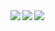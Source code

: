 <a href="https://github.com/anuraghazra/github-readme-stats">
  <img src="https://github-readme-stats.vercel.app/api?username=mmmommm&show_icons=true&theme=radical&count_private=true">
</a>

<a href="https://github.com/anuraghazra/github-readme-stats">
  <img align="left" src="https://github-readme-stats.vercel.app/api/pin/?username=mmmommm&repo=brand-memo&theme=radical">
</a>

<a href="https://github.com/anuraghazra/github-readme-stats">
  <img align="left" src="https://github-readme-stats.vercel.app/api/pin/?username=mmmommm&repo=hp&theme=radical">
</a>